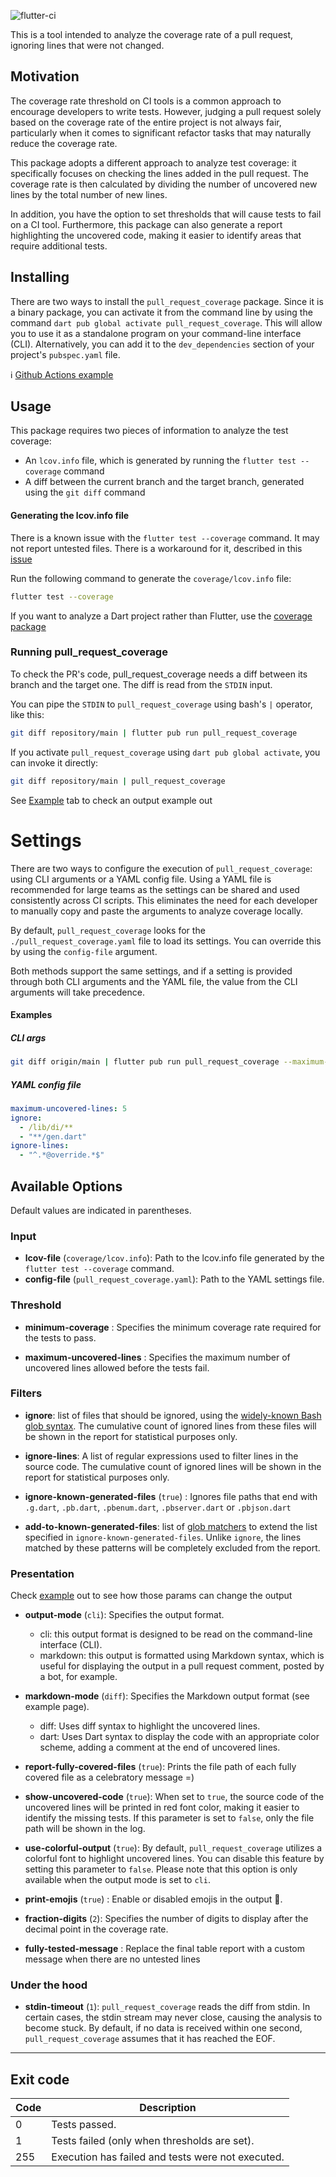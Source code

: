 ![flutter-ci](https://github.com/talesbarreto/pull_request_coverage/actions/workflows/flutter-ci.yml/badge.svg)

This is a tool intended to analyze the coverage rate of a pull request, ignoring lines that were not changed.

## Motivation

The coverage rate threshold on CI tools is a common approach to encourage developers to write tests. However, judging a pull request solely based on the coverage rate of the entire project is not always fair, particularly when it comes to significant refactor tasks that may naturally reduce the coverage rate.

This package adopts a different approach to analyze test coverage: it specifically focuses on checking the lines added in the pull request. The coverage rate is then calculated by dividing the number of uncovered new lines by the total number of new lines.

In addition, you have the option to set thresholds that will cause tests to fail on a CI tool. Furthermore, this package can also generate a report highlighting the uncovered code, making it easier to identify areas that require additional tests.

## Installing

There are two ways to install the `pull_request_coverage` package. Since it is a binary package, you can activate it from the command line by using the command `dart pub global activate pull_request_coverage`. This will allow you to use it as a standalone program on your command-line interface (CLI). Alternatively, you can add it to the `dev_dependencies` section of your project's `pubspec.yaml` file.

ℹ️  [Github Actions example](https://github.com/talesbarreto/uri_content/blob/main/.github/workflows/flutter-ci.yml)

## Usage

This package requires two pieces of information to analyze the test coverage:

- An `lcov.info` file, which is generated by running the `flutter test --coverage` command
- A diff between the current branch and the target branch, generated using the `git diff` command

#### Generating the lcov.info file

There is a known issue with the `flutter test --coverage` command. It may not report untested files. There is a workaround for it, described in
this [issue](https://github.com/flutter/flutter/issues/27997#issuecomment-1144247839)

Run the following command to generate the `coverage/lcov.info` file:

```bash
flutter test --coverage
```

If you want to analyze a Dart project rather than Flutter, use the [coverage package](https://pub.dev/packages/coverage)

### Running pull_request_coverage

To check the PR's code, pull_request_coverage needs a diff between its branch and the target one. The diff is read from the `STDIN` input.

You can pipe the `STDIN` to `pull_request_coverage` using bash's `|` operator, like this:

```bash
git diff repository/main | flutter pub run pull_request_coverage
```

If you activate `pull_request_coverage` using `dart pub global activate`, you can invoke it directly:
```bash
git diff repository/main | pull_request_coverage
```

See [Example](https://github.com/talesbarreto/pull_request_coverage/tree/main/example) tab to check an output example out

# Settings

There are two ways to configure the execution of `pull_request_coverage`: using CLI arguments or a YAML config file. Using a YAML file is recommended for large teams as the settings can be shared and used consistently across CI scripts. This eliminates the need for each developer to manually copy and paste the arguments to analyze coverage locally.

By default, `pull_request_coverage` looks for the `./pull_request_coverage.yaml` file to load its settings. You can override this by using the `config-file` argument.

Both methods support the same settings, and if a setting is provided through both CLI arguments and the YAML file, the value from the CLI arguments will take precedence.

#### Examples
##### CLI args
```bash
git diff origin/main | flutter pub run pull_request_coverage --maximum-uncovered-lines 5 --ignore '/lib/di/**','**/gen.dart' --ignore-lines "^.*@override.*$"
```

##### YAML config file
```yaml
maximum-uncovered-lines: 5
ignore:
  - /lib/di/**
  - "**/gen.dart"
ignore-lines:
  - "^.*@override.*$"
```

## Available Options
Default values are indicated in parentheses.

### Input

- **lcov-file** (`coverage/lcov.info`): Path to the lcov.info file generated by the `flutter test --coverage` command.
- **config-file** (`pull_request_coverage.yaml`): Path to the YAML settings file.

### Threshold

- **minimum-coverage** : Specifies the minimum coverage rate required for the tests to pass.

- **maximum-uncovered-lines** : Specifies the maximum number of uncovered lines allowed before the tests fail.

### Filters

- **ignore**: list of files that should be ignored, using the [widely-known Bash glob syntax](https://pub.dev/packages/glob#syntax). The cumulative count of ignored lines from these files will be shown in the report for statistical purposes only.

- **ignore-lines**: A list of regular expressions used to filter lines in the source code. The cumulative count of ignored lines will be shown in the report for statistical purposes only.

- **ignore-known-generated-files** (`true`) : Ignores file paths that end with `.g.dart`, `.pb.dart`, `.pbenum.dart`, `.pbserver.dart` or `.pbjson.dart`

- **add-to-known-generated-files**: list of [glob matchers](https://pub.dev/packages/glob#syntax) to extend the list specified in `ignore-known-generated-files`. Unlike `ignore`, the lines matched by these patterns will be completely excluded from the report.

### Presentation

Check [example](https://github.com/talesbarreto/pull_request_coverage/tree/main/example) out to see how those params can change the output

- **output-mode** (`cli`): Specifies the output format.
  - cli: this output format is designed to be read on the command-line interface (CLI).
  - markdown: this output is formatted using Markdown syntax, which is useful for displaying the output in a pull request comment, posted by a bot, for example.

- **markdown-mode** (`diff`): Specifies the Markdown output format (see example page).
  - diff: Uses diff syntax to highlight the uncovered lines.
  - dart: Uses Dart syntax to display the code with an appropriate color scheme, adding a comment at the end of uncovered lines.

- **report-fully-covered-files** (`true`): Prints the file path of each fully covered file as a celebratory message =)

- **show-uncovered-code** (`true`):  When set to `true`, the source code of the uncovered lines will be printed in red font color, making it easier to identify the missing tests. If this parameter is set to `false`, only the file path will be shown in the log.

- **use-colorful-output** (`true`): By default, `pull_request_coverage` utilizes a colorful font to highlight uncovered lines. You can disable this feature by setting this parameter to `false`. Please note that this option is only available when the output mode is set to `cli`.

- **print-emojis** (`true`) : Enable or disabled emojis in the output 🫣.

- **fraction-digits** (`2`): Specifies the number of digits to display after the decimal point in the coverage rate.

- **fully-tested-message** : Replace the final table report with a custom message when there are no untested lines

### Under the hood

- **stdin-timeout** (`1`): `pull_request_coverage` reads the diff from stdin. In certain cases, the stdin stream may never close, causing the analysis to become stuck. By default, if no data is received within one second, `pull_request_coverage` assumes that it has reached the EOF.
___
## Exit code

| Code | Description                                       |
|------|---------------------------------------------------|
| 0    | Tests passed.                                     |
| 1    | Tests failed (only when thresholds are set).      |
| 255  | Execution has failed and tests were not executed. |
